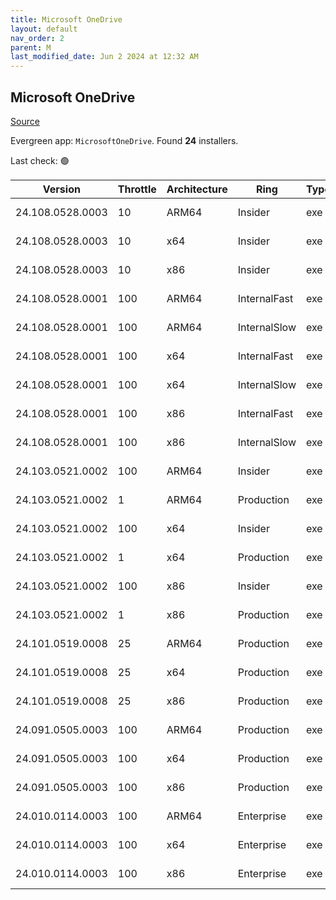 ```yaml
---
title: Microsoft OneDrive
layout: default
nav_order: 2
parent: M
last_modified_date: Jun 2 2024 at 12:32 AM
---
```


## Microsoft OneDrive

[Source](https://onedrive.live.com/)

Evergreen app: `MicrosoftOneDrive`. Found **24** installers.

Last check: 🟢

| Version          | Throttle | Architecture | Ring         | Type | Sha256                                                           | URI                                                                                                                                                                  |
| ---------------- | -------- | ------------ | ------------ | ---- | ---------------------------------------------------------------- | -------------------------------------------------------------------------------------------------------------------------------------------------------------------- |
| 24.108.0528.0003 | 10       | ARM64        | Insider      | exe  | e5f5c8067bb3a9855c86c37a8c6b7982273ed49c2a14c5c1f95b361b531ac361 | [https://oneclient.sfx.ms/Win/Installers/24.108.0528.0003/arm64/OneDriveSetup.exe](https://oneclient.sfx.ms/Win/Installers/24.108.0528.0003/arm64/OneDriveSetup.exe) |
| 24.108.0528.0003 | 10       | x64          | Insider      | exe  | 17b31f76611a504ceaacbad22bbea42dd248002ead8f107bee1a300795c0c7b9 | [https://oneclient.sfx.ms/Win/Installers/24.108.0528.0003/amd64/OneDriveSetup.exe](https://oneclient.sfx.ms/Win/Installers/24.108.0528.0003/amd64/OneDriveSetup.exe) |
| 24.108.0528.0003 | 10       | x86          | Insider      | exe  | b0a99afe9c095f1e059a9c85a76db645981b31d21e0e1801e93f83bff15531d2 | [https://oneclient.sfx.ms/Win/Installers/24.108.0528.0003/OneDriveSetup.exe](https://oneclient.sfx.ms/Win/Installers/24.108.0528.0003/OneDriveSetup.exe)             |
| 24.108.0528.0001 | 100      | ARM64        | InternalFast | exe  | 3b87928fdabd537499bad9571d4db95d2b6df0ef781160704d8f2e5992c7a8f8 | [https://oneclient.sfx.ms/Win/Installers/24.108.0528.0001/arm64/OneDriveSetup.exe](https://oneclient.sfx.ms/Win/Installers/24.108.0528.0001/arm64/OneDriveSetup.exe) |
| 24.108.0528.0001 | 100      | ARM64        | InternalSlow | exe  | 3b87928fdabd537499bad9571d4db95d2b6df0ef781160704d8f2e5992c7a8f8 | [https://oneclient.sfx.ms/Win/Installers/24.108.0528.0001/arm64/OneDriveSetup.exe](https://oneclient.sfx.ms/Win/Installers/24.108.0528.0001/arm64/OneDriveSetup.exe) |
| 24.108.0528.0001 | 100      | x64          | InternalFast | exe  | 7c8ed29e067922fc379d5cbf03d79fcbf9fcb22da782e23014fc3e28c16625e9 | [https://oneclient.sfx.ms/Win/Installers/24.108.0528.0001/amd64/OneDriveSetup.exe](https://oneclient.sfx.ms/Win/Installers/24.108.0528.0001/amd64/OneDriveSetup.exe) |
| 24.108.0528.0001 | 100      | x64          | InternalSlow | exe  | 7c8ed29e067922fc379d5cbf03d79fcbf9fcb22da782e23014fc3e28c16625e9 | [https://oneclient.sfx.ms/Win/Installers/24.108.0528.0001/amd64/OneDriveSetup.exe](https://oneclient.sfx.ms/Win/Installers/24.108.0528.0001/amd64/OneDriveSetup.exe) |
| 24.108.0528.0001 | 100      | x86          | InternalFast | exe  | efab07e0082b7119e16eabd9d01e5ddb702da5ce92ab380561b24e9634579b3d | [https://oneclient.sfx.ms/Win/Installers/24.108.0528.0001/OneDriveSetup.exe](https://oneclient.sfx.ms/Win/Installers/24.108.0528.0001/OneDriveSetup.exe)             |
| 24.108.0528.0001 | 100      | x86          | InternalSlow | exe  | efab07e0082b7119e16eabd9d01e5ddb702da5ce92ab380561b24e9634579b3d | [https://oneclient.sfx.ms/Win/Installers/24.108.0528.0001/OneDriveSetup.exe](https://oneclient.sfx.ms/Win/Installers/24.108.0528.0001/OneDriveSetup.exe)             |
| 24.103.0521.0002 | 100      | ARM64        | Insider      | exe  | 3250b2bcd8a0d266f8f4b33b77d8842f9ccf04d5d8dcecf8f9de3ffe6068fd01 | [https://oneclient.sfx.ms/Win/Installers/24.103.0521.0002/arm64/OneDriveSetup.exe](https://oneclient.sfx.ms/Win/Installers/24.103.0521.0002/arm64/OneDriveSetup.exe) |
| 24.103.0521.0002 | 1        | ARM64        | Production   | exe  | 3250b2bcd8a0d266f8f4b33b77d8842f9ccf04d5d8dcecf8f9de3ffe6068fd01 | [https://oneclient.sfx.ms/Win/Installers/24.103.0521.0002/arm64/OneDriveSetup.exe](https://oneclient.sfx.ms/Win/Installers/24.103.0521.0002/arm64/OneDriveSetup.exe) |
| 24.103.0521.0002 | 100      | x64          | Insider      | exe  | 7cabedbed6db26a63d2b32996bea1a32cf8a08e72460e28fc231d26ce97c8a34 | [https://oneclient.sfx.ms/Win/Installers/24.103.0521.0002/amd64/OneDriveSetup.exe](https://oneclient.sfx.ms/Win/Installers/24.103.0521.0002/amd64/OneDriveSetup.exe) |
| 24.103.0521.0002 | 1        | x64          | Production   | exe  | 7cabedbed6db26a63d2b32996bea1a32cf8a08e72460e28fc231d26ce97c8a34 | [https://oneclient.sfx.ms/Win/Installers/24.103.0521.0002/amd64/OneDriveSetup.exe](https://oneclient.sfx.ms/Win/Installers/24.103.0521.0002/amd64/OneDriveSetup.exe) |
| 24.103.0521.0002 | 100      | x86          | Insider      | exe  | 2498f585df5f83a8c79630724855076c3c2077fab175d9035ad192caeff51dd5 | [https://oneclient.sfx.ms/Win/Installers/24.103.0521.0002/OneDriveSetup.exe](https://oneclient.sfx.ms/Win/Installers/24.103.0521.0002/OneDriveSetup.exe)             |
| 24.103.0521.0002 | 1        | x86          | Production   | exe  | 2498f585df5f83a8c79630724855076c3c2077fab175d9035ad192caeff51dd5 | [https://oneclient.sfx.ms/Win/Installers/24.103.0521.0002/OneDriveSetup.exe](https://oneclient.sfx.ms/Win/Installers/24.103.0521.0002/OneDriveSetup.exe)             |
| 24.101.0519.0008 | 25       | ARM64        | Production   | exe  | 004944a09d91946baedce034b5333d32e2af792cfd330c66037165b2f21aa620 | [https://oneclient.sfx.ms/Win/Installers/24.101.0519.0008/arm64/OneDriveSetup.exe](https://oneclient.sfx.ms/Win/Installers/24.101.0519.0008/arm64/OneDriveSetup.exe) |
| 24.101.0519.0008 | 25       | x64          | Production   | exe  | d3dcff2e7fe885653d9efa84616e2ddb209590cdd5e4c4cb81fc1e84ac6d7ff1 | [https://oneclient.sfx.ms/Win/Installers/24.101.0519.0008/amd64/OneDriveSetup.exe](https://oneclient.sfx.ms/Win/Installers/24.101.0519.0008/amd64/OneDriveSetup.exe) |
| 24.101.0519.0008 | 25       | x86          | Production   | exe  | 653b1b445ade852683dbdbb7b60b9e11a33e3685070cb36cb8d8d0def70114bd | [https://oneclient.sfx.ms/Win/Installers/24.101.0519.0008/OneDriveSetup.exe](https://oneclient.sfx.ms/Win/Installers/24.101.0519.0008/OneDriveSetup.exe)             |
| 24.091.0505.0003 | 100      | ARM64        | Production   | exe  | 9fcacba9299e59470c2a9cc388ae8a2ec505d55dfc2f3032036f55636623c1e7 | [https://oneclient.sfx.ms/Win/Installers/24.091.0505.0003/arm64/OneDriveSetup.exe](https://oneclient.sfx.ms/Win/Installers/24.091.0505.0003/arm64/OneDriveSetup.exe) |
| 24.091.0505.0003 | 100      | x64          | Production   | exe  | 886ac24aec65bf2d4ae02479f17c76b1e6d2893b93d6e2e4042e0d8992461b32 | [https://oneclient.sfx.ms/Win/Installers/24.091.0505.0003/amd64/OneDriveSetup.exe](https://oneclient.sfx.ms/Win/Installers/24.091.0505.0003/amd64/OneDriveSetup.exe) |
| 24.091.0505.0003 | 100      | x86          | Production   | exe  | 35850e66eba78c17426eab03ff7d813e19db472add55cc7e13eab17a83bfa838 | [https://oneclient.sfx.ms/Win/Installers/24.091.0505.0003/OneDriveSetup.exe](https://oneclient.sfx.ms/Win/Installers/24.091.0505.0003/OneDriveSetup.exe)             |
| 24.010.0114.0003 | 100      | ARM64        | Enterprise   | exe  | 4959404b563a9813bd2e6ee361aad266135165676003db76dc173671f12cc390 | [https://oneclient.sfx.ms/Win/Installers/24.010.0114.0003/arm64/OneDriveSetup.exe](https://oneclient.sfx.ms/Win/Installers/24.010.0114.0003/arm64/OneDriveSetup.exe) |
| 24.010.0114.0003 | 100      | x64          | Enterprise   | exe  | 6d02a25e10f441976e856d9672c174a5c2e3f9966eca2934f2f701c00d2bfbf6 | [https://oneclient.sfx.ms/Win/Installers/24.010.0114.0003/amd64/OneDriveSetup.exe](https://oneclient.sfx.ms/Win/Installers/24.010.0114.0003/amd64/OneDriveSetup.exe) |
| 24.010.0114.0003 | 100      | x86          | Enterprise   | exe  | 18c63fb18ead14f73d690567c7854375214cf9e34fae721f78fe4fc86f64d4cf | [https://oneclient.sfx.ms/Win/Installers/24.010.0114.0003/OneDriveSetup.exe](https://oneclient.sfx.ms/Win/Installers/24.010.0114.0003/OneDriveSetup.exe)             |
